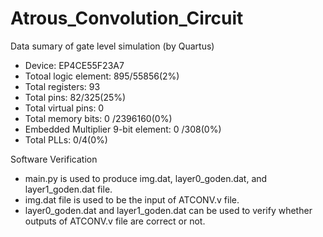 # Atrous_Convolution_Circuit

Data sumary of gate level simulation (by Quartus)
- Device: EP4CE55F23A7
- Totoal logic element: 895/55856(2%)
- Total registers: 93
- Total pins: 82/325(25%)
- Total virtual pins: 0
- Total memory bits: 0 /2396160(0%)
- Embedded Multiplier 9-bit element: 0 /308(0%)
- Total PLLs: 0/4(0%) 

Software Verification
 - main.py is used to produce img.dat, layer0_goden.dat, and layer1_goden.dat file.
 - img.dat file is used to be the input of ATCONV.v file.
 - layer0_goden.dat and layer1_goden.dat can be used to verify whether outputs of ATCONV.v file are correct or not.
